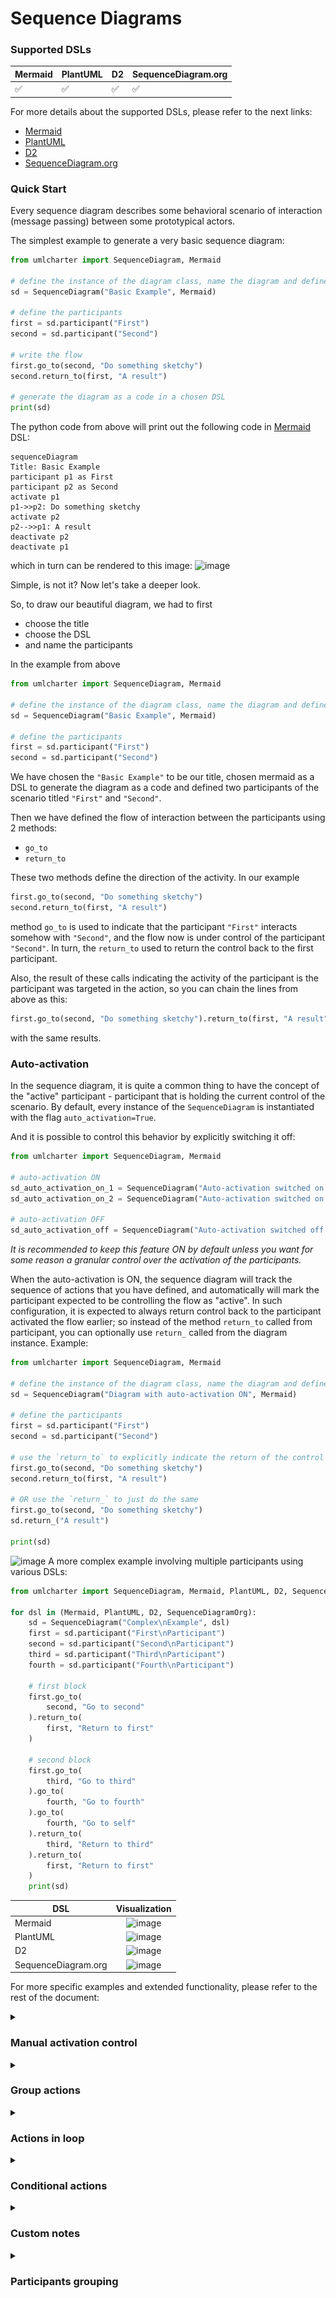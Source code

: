 # Sequence Diagrams

### Supported DSLs

| Mermaid | PlantUML | D2 | SequenceDiagram.org |
|---------|----------|----|---------------------|
| ✅       | ✅        | ✅  | ✅                   |

For more details about the supported DSLs, please refer to the next links:

- [Mermaid](https://mermaid.js.org/)
- [PlantUML](https://plantuml.com/)
- [D2](https://d2lang.com/tour/sequence-diagrams/)
- [SequenceDiagram.org](https://sequencediagram.org/instructions.html)

### Quick Start

Every sequence diagram describes some behavioral scenario of interaction (message passing)
between some prototypical actors.

The simplest example to generate a very basic sequence diagram:

```python
from umlcharter import SequenceDiagram, Mermaid

# define the instance of the diagram class, name the diagram and define the DSL being used
sd = SequenceDiagram("Basic Example", Mermaid)

# define the participants
first = sd.participant("First")
second = sd.participant("Second")

# write the flow
first.go_to(second, "Do something sketchy")
second.return_to(first, "A result")

# generate the diagram as a code in a chosen DSL
print(sd)
```

The python code from above will print out the following code in [Mermaid](https://mermaid.js.org/) DSL:

```text
sequenceDiagram
Title: Basic Example
participant p1 as First
participant p2 as Second
activate p1
p1->>p2: Do something sketchy
activate p2
p2-->>p1: A result
deactivate p2
deactivate p1
```

which in turn can be rendered to this image:
![image](images/basic.png)

Simple, is not it? Now let's take a deeper look.

So, to draw our beautiful diagram, we had to first

- choose the title
- choose the DSL
- and name the participants

In the example from above

```python
from umlcharter import SequenceDiagram, Mermaid

# define the instance of the diagram class, name the diagram and define the DSL being used
sd = SequenceDiagram("Basic Example", Mermaid)

# define the participants
first = sd.participant("First")
second = sd.participant("Second")
```

We have chosen the `"Basic Example"` to be our title, chosen mermaid as a DSL to generate the diagram as a code and
defined two participants of the scenario titled `"First"` and `"Second"`.

Then we have defined the flow of interaction between the participants using 2 methods:

- `go_to`
- `return_to`

These two methods define the direction of the activity. In our example

```python
first.go_to(second, "Do something sketchy")
second.return_to(first, "A result")
```

method `go_to` is used to indicate that the participant `"First"` interacts somehow with `"Second"`,
and the flow now is under control of the participant `"Second"`.
In turn, the `return_to` used to return the control back to the first participant.

Also,
the result of these calls indicating the activity
of the participant is the participant was targeted in the action, so you can chain the lines from above as this:

```python
first.go_to(second, "Do something sketchy").return_to(first, "A result")
```

with the same results.

### Auto-activation

In the sequence diagram, it is quite a common thing to have the concept of the "active"
participant - participant that is holding the current control of the scenario.
By default, every instance of the `SequenceDiagram` is instantiated with the flag `auto_activation=True`.

And it is possible to control this behavior by explicitly switching it off:

```python
from umlcharter import SequenceDiagram, Mermaid

# auto-activation ON
sd_auto_activation_on_1 = SequenceDiagram("Auto-activation switched on by default", Mermaid)
sd_auto_activation_on_2 = SequenceDiagram("Auto-activation switched on explicitly", Mermaid, auto_activation=True)

# auto-activation OFF
sd_auto_activation_off = SequenceDiagram("Auto-activation switched off explicitly", Mermaid, auto_activation=False)
```

_It is recommended
to keep this feature ON by default
unless you want for some reason a granular control over the activation of the participants._

When the auto-activation is ON,
the sequence diagram will track the sequence of actions that
you have defined, and automatically will mark the participant expected to be controlling the flow as "active".
In such configuration,
it is expected to always return control back to the participant activated the flow earlier;
so instead of the method `return_to` called from participant,
you can optionally use `return_` called from the diagram instance.
Example:

```python
from umlcharter import SequenceDiagram, Mermaid

# define the instance of the diagram class, name the diagram and define the DSL being used
sd = SequenceDiagram("Diagram with auto-activation ON", Mermaid)

# define the participants
first = sd.participant("First")
second = sd.participant("Second")

# use the `return_to` to explicitly indicate the return of the control to the `first` participant
first.go_to(second, "Do something sketchy")
second.return_to(first, "A result")

# OR use the `return_` to just do the same
first.go_to(second, "Do something sketchy")
sd.return_("A result")

print(sd)
```

![image](images/auto_activation.png)
A more complex example involving multiple participants using various DSLs:

```python
from umlcharter import SequenceDiagram, Mermaid, PlantUML, D2, SequenceDiagramOrg

for dsl in (Mermaid, PlantUML, D2, SequenceDiagramOrg):
    sd = SequenceDiagram("Complex\nExample", dsl)
    first = sd.participant("First\nParticipant")
    second = sd.participant("Second\nParticipant")
    third = sd.participant("Third\nParticipant")
    fourth = sd.participant("Fourth\nParticipant")

    # first block
    first.go_to(
        second, "Go to second"
    ).return_to(
        first, "Return to first"
    )

    # second block
    first.go_to(
        third, "Go to third"
    ).go_to(
        fourth, "Go to fourth"
    ).go_to(
        fourth, "Go to self"
    ).return_to(
        third, "Return to third"
    ).return_to(
        first, "Return to first"
    )
    print(sd)
```

| DSL                 |                  Visualization                  |
|---------------------|:-----------------------------------------------:|
| Mermaid             |      ![image](images/complex_mermaid.png)       |
| PlantUML            |      ![image](images/complex_plantuml.png)      |
| D2                  |         ![image](images/complex_d2.png)         |
| SequenceDiagram.org | ![image](images/complex_sequencediagramorg.png) |

For more specific examples and extended functionality, please refer to the rest of the document:

<details>
<summary><h3>Manual activation control</h3></summary>

It is possible to control the activation of the participant manually using the `activate` context manager:

```python
from umlcharter import SequenceDiagram, Mermaid, PlantUML, D2, SequenceDiagramOrg

for dsl in (Mermaid, PlantUML, D2, SequenceDiagramOrg):
    sd = SequenceDiagram(
        "Manual Activation",
        dsl,
        auto_activation=False,
    )
    first = sd.participant("First")
    second = sd.participant("Second")

    with first.activate():
        first.go_to(second, "Go to second")
        with second.activate():
            second.go_to(second, "Go to self")
            second.return_to(first, "Return to first")

    print(sd)
```

| DSL                 |                       Visualization                       |
|---------------------|:---------------------------------------------------------:|
| Mermaid             |      ![image](images/manual_activation_mermaid.png)       |
| PlantUML            |      ![image](images/manual_activation_plantuml.png)      |
| D2                  |         ![image](images/manual_activation_d2.png)         |
| SequenceDiagram.org | ![image](images/manual_activation_sequencediagramorg.png) |

</details>

<details>
<summary><h3>Group actions</h3></summary>

Certain actions in the flow can be grouped to visually highlight the
logical relations between the actions.

To do that you have to use the context manager `group` called from the diagram instance

```python
from umlcharter import SequenceDiagram, Mermaid, PlantUML, D2, SequenceDiagramOrg

for dsl in (Mermaid, PlantUML, D2, SequenceDiagramOrg):
    sd = SequenceDiagram("Grouping", dsl)

    first = sd.participant("First")
    second = sd.participant("Second")
    third = sd.participant("Third")

    with sd.group("Group enclosing everything"):
        first.go_to(second, "Go to second")
        with sd.group("Group enclosing interaction between second and third"):
            second.go_to(third, "Go to third").return_to(second, "Return to second")
        sd.return_("Return to first")

    print(sd)
```

| DSL                 |                                                                        Visualization                                                                        |
|---------------------|:-----------------------------------------------------------------------------------------------------------------------------------------------------------:|
| Mermaid             | **NB!** Mermaid does not have a native "group" entity<br/>So the "group" is simulated using the colored rectangle<br/>![image](images/grouping_mermaid.png) |
| PlantUML            |                                                           ![image](images/grouping_plantuml.png)                                                            |
| D2                  |                                                              ![image](images/grouping_d2.png)                                                               |
| SequenceDiagram.org |                                                      ![image](images/grouping_sequencediagramorg.png)                                                       |

</details>

<details>
<summary><h3>Actions in loop</h3></summary>

Certain actions in the flow can be grouped to visually highlight these are happening inside a loop.

To identify the group of actions running in a loop, you can use context manager `loop`:

```python
from umlcharter import SequenceDiagram, Mermaid, PlantUML, D2, SequenceDiagramOrg

for dsl in (Mermaid, PlantUML, D2, SequenceDiagramOrg):
    sd = SequenceDiagram("Loops", dsl)

    first = sd.participant("First")
    second = sd.participant("Second")

    with sd.loop("Infinite loop"):
        first.go_to(second, "Send request to second")
        with sd.loop("Repeat until available"):
            second.go_to(second, "Check internal state")
        sd.return_("Return response")

    print(sd)
```

| DSL                 |                                                                             Visualization                                                                              |
|---------------------|:----------------------------------------------------------------------------------------------------------------------------------------------------------------------:|
| Mermaid             |                                                                   ![image](images/loop_mermaid.png)                                                                    |
| PlantUML            |                                                                   ![image](images/loop_plantuml.png)                                                                   |
| D2                  | **NB!** D2 does not have a native "loop" entity<br/>So the "loop" is simulated using the custom styling applied to the "group" entity<br/>![image](images/loop_d2.png) |
| SequenceDiagram.org |                                                              ![image](images/loop_sequencediagramorg.png)                                                              |

</details>

<details>
<summary><h3>Conditional actions</h3></summary>

Certain actions in the flow can be grouped
to visually highlight these are executed in case of the specific condition being met.

To identify the group of actions running if the condition has been met,
you can use context manager `condition`
to identify the beginning of the block
that runs under the condition and the context manager `case` to specifically name the condition:

```python
from umlcharter import SequenceDiagram, Mermaid, PlantUML, D2, SequenceDiagramOrg

for dsl in (Mermaid, PlantUML, D2, SequenceDiagramOrg):
    sd = SequenceDiagram("Conditions", dsl, auto_activation=False)

    viewer = sd.participant("Viewer")
    drama = sd.participant("Drama")
    comedy = sd.participant("Comedy")

    with viewer.activate():
        viewer.go_to(viewer, "What would I like to watch today?")

    with sd.condition():
        with sd.case("Want a drama"):
            with viewer.activate():
                viewer.go_to(drama, "Watch drama")
                with drama.activate():
                    drama.return_to(viewer, "Tears and sadness")
        with sd.case("Want a comedy"):
            with viewer.activate():
                viewer.go_to(comedy, "Watch comedy")
                with comedy.activate():
                    comedy.return_to(viewer, "Laugh a lot")

    print(sd)
```

| DSL                 |                                                                               Visualization                                                                               |
|---------------------|:-------------------------------------------------------------------------------------------------------------------------------------------------------------------------:|
| Mermaid             |                                                                  ![image](images/condition_mermaid.png)                                                                   |
| PlantUML            |                                                                  ![image](images/condition_plantuml.png)                                                                  |
| D2                  | **NB!** D2 does not have a native "alt" entity<br/>So the "alt" is simulated using the custom styling applied to the "group" entity<br/>![image](images/condition_d2.png) |
| SequenceDiagram.org |                                                             ![image](images/condition_sequencediagramorg.png)                                                             |

</details>

<details>
<summary><h3>Custom notes</h3></summary>

It is possible to add the plates with the custom text to the diagram.

To place the plate with the text, you can use the method `note`.
These custom notes will be added to the last activated participant in the flow.
If there is no active participant right now, the first participant will be used.

```python
from umlcharter import SequenceDiagram, Mermaid, PlantUML, D2, SequenceDiagramOrg

for dsl in (Mermaid, PlantUML, D2, SequenceDiagramOrg):
    sd = SequenceDiagram("Notes", dsl)

    batman = sd.participant("Batman")
    bandit = sd.participant("Bandit")

    sd.note("Batman is throwing\na batarang at the bandit")
    batman.go_to(bandit, "Pheeeeeeu!")
    sd.note("Batman has missed!")
    sd.return_("A bad day\nfor Gotham :(")

    print(sd)
```

| DSL                 |                 Visualization                 |
|---------------------|:---------------------------------------------:|
| Mermaid             |      ![image](images/notes_mermaid.png)       |
| PlantUML            |      ![image](images/notes_plantuml.png)      |
| D2                  |         ![image](images/notes_d2.png)         |
| SequenceDiagram.org | ![image](images/notes_sequencediagramorg.png) |

</details>

<details>
<summary><h3>Participants grouping</h3></summary>

It is possible to visually group several participants into the groups
(aka "boxes") to emphasize the similarities and/or logical connection between the participants.
To mark the participants as grouped, you have to use the `group_participants` method.
Also, this grouping can be defined at any point after the participants have been defined:

```python
from umlcharter import SequenceDiagram, Mermaid, PlantUML, D2, SequenceDiagramOrg

for dsl in (Mermaid, PlantUML, D2, SequenceDiagramOrg):
    sd = SequenceDiagram("Groups of participants", dsl)
    p1 = sd.participant("Participant 1")
    p2 = sd.participant("Participant 2")
    p3 = sd.participant("Participant 3")

    sd.group_participants("A first\ngroup", p1, p2)  # one group defined here

    p4 = sd.participant("Participant 4")
    p5 = sd.participant("Participant 5")

    sd.group_participants("A second\ngroup", p3)  # another group defined here

    p1.go_to(p2, "Pass a message").go_to(p3, "Pass a message").go_to(
        p4, "Pass a message"
    ).go_to(p5, "Message!")

    sd.group_participants("A third\ngroup", p4, p5)  # and the last group defined even at the end - it is okay

    print(sd)
```

_NB 1! The groups cannot be nested._

_NB 2! Unfortunately, at the moment of writing, the D2 does not support the grouping of participants._

_NB 3! You can group the participants that initially were not close to each other, and
the order of the participants within the groups can differ from the order defined initially.
The order of participants in group has the higher priority then the order of participants defined initially_

| DSL                 |                                                              Visualization                                                               |
|---------------------|:----------------------------------------------------------------------------------------------------------------------------------------:|
| Mermaid             |                                            ![image](images/participant_grouping_mermaid.png)                                             |
| PlantUML            |                                            ![image](images/participant_grouping_plantuml.png)                                            |
| D2                  | ❌ Not supported at the moment of writing. For D2 the grouping logic will be ignored: ❌<br/> ![image](images/participant_grouping_d2.png) |
| SequenceDiagram.org |                                       ![image](images/participant_grouping_sequencediagramorg.png)                                       |

</details>
